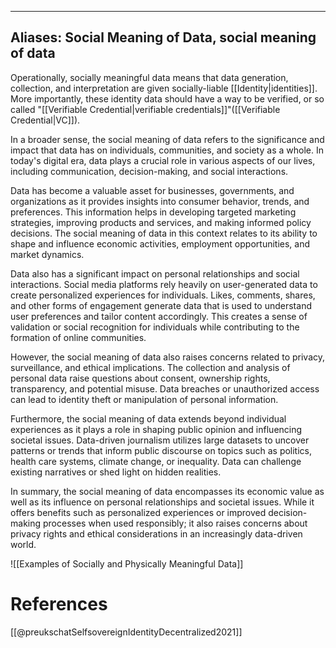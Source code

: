 
---
Aliases: Social Meaning of Data, social meaning of data
---

Operationally, socially meaningful data means that data generation, collection, and interpretation are given socially-liable [[Identity|identities]]. More importantly, these identity data should have a way to be verified, or so called "[[Verifiable Credential|verifiable credentials]]"([[Verifiable Credential|VC]]).

In a broader sense, the social meaning of data refers to the significance and impact that data has on individuals, communities, and society as a whole. In today's digital era, data plays a crucial role in various aspects of our lives, including communication, decision-making, and social interactions.

Data has become a valuable asset for businesses, governments, and organizations as it provides insights into consumer behavior, trends, and preferences. This information helps in developing targeted marketing strategies, improving products and services, and making informed policy decisions. The social meaning of data in this context relates to its ability to shape and influence economic activities, employment opportunities, and market dynamics.

Data also has a significant impact on personal relationships and social interactions. Social media platforms rely heavily on user-generated data to create personalized experiences for individuals. Likes, comments, shares, and other forms of engagement generate data that is used to understand user preferences and tailor content accordingly. This creates a sense of validation or social recognition for individuals while contributing to the formation of online communities.

However, the social meaning of data also raises concerns related to privacy, surveillance, and ethical implications. The collection and analysis of personal data raise questions about consent, ownership rights, transparency, and potential misuse. Data breaches or unauthorized access can lead to identity theft or manipulation of personal information.

Furthermore, the social meaning of data extends beyond individual experiences as it plays a role in shaping public opinion and influencing societal issues. Data-driven journalism utilizes large datasets to uncover patterns or trends that inform public discourse on topics such as politics, health care systems, climate change, or inequality. Data can challenge existing narratives or shed light on hidden realities.

In summary, the social meaning of data encompasses its economic value as well as its influence on personal relationships and societal issues. While it offers benefits such as personalized experiences or improved decision-making processes when used responsibly; it also raises concerns about privacy rights and ethical considerations in an increasingly data-driven world.

![[Examples of Socially and Physically Meaningful Data]]

# References
[[@preukschatSelfsovereignIdentityDecentralized2021]]
